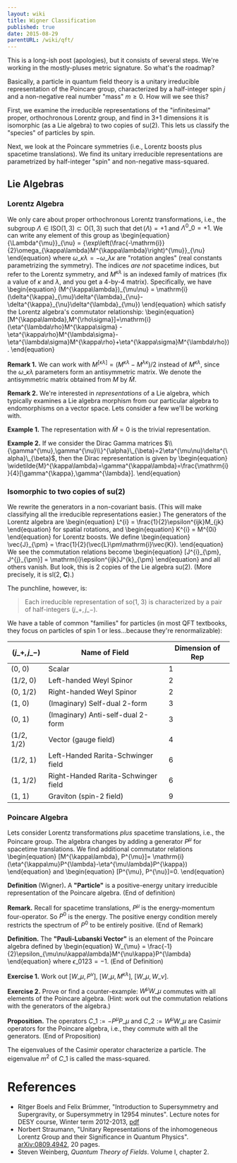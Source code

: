```yaml
---
layout: wiki
title: Wigner Classification
published: true
date: 2015-08-29
parentURL: /wiki/qft/
---
```


This is a long-ish post (apologies), but it consists of several
steps. We're working in the mostly-pluses metric signature. So what's
the roadmap?

Basically, a particle in quantum field theory is a unitary irreducible
representation of the Poincare group, characterized by a half-integer
spin $j$ and a non-negative real number "mass" $m\geq0$. How will we see this?

First, we examine the irreducible representations of the "infinitesimal"
proper, orthochronous Lorentz group, and find in 3+1 dimensions it is
isomorphic (as a Lie algebra) to two copies of su(2). This lets us
classify the "species" of particles by spin.

Next, we look at the Poincare symmetries (i.e., Lorentz boosts plus
spacetime translations). We find its unitary irreducible representations
are parametrized by half-integer "spin" and non-negative mass-squared.

## Lie Algebras

### Lorentz Algebra

We only care about proper orthochronous Lorentz transformations, i.e.,
the subgroup $\Lambda\in\mathrm{ISO}(1,3)\subset\mathrm{O}(1,3)$ such
that $\det(\Lambda)=+1$ and ${\Lambda^{0}}\_{0}=+1$. We can write any
element of this group as
\begin{equation}
{\Lambda^{\mu}}\_{\nu} = {\exp\left(\frac{-\mathrm{i}}{2}\omega\_{\kappa\lambda}M^{\kappa\lambda}\right)^{\mu}}\_{\nu}
\end{equation}
where $\omega\_{\kappa\lambda}=-\omega\_{\lambda\kappa}$ are "rotation
angles" (real constants parametrizing the symmetry). The indices *are
not* spacetime indices, but refer to the Lorentz symmetry, and
$M^{\kappa\lambda}$ is an indexed family of matrices (fix a value of
$\kappa$ and $\lambda$, and you get a 4-by-4 matrix). Specifically, we
have
\begin{equation}
(M^{\kappa\lambda})\_{\mu\nu} = \mathrm{i}(\delta^{\kappa}\_{\mu}\delta^{\lambda}\_{\nu}-\delta^{\kappa}\_{\nu}\delta^{\lambda}\_{\mu})
\end{equation}
which satisfy the Lorentz algebra's commutator relationship:
\begin{equation}
[M^{\kappa\lambda},M^{\rho\sigma}]=\mathrm{i}(\eta^{\lambda\rho}M^{\kappa\sigma}
-\eta^{\kappa\rho}M^{\lambda\sigma}-\eta^{\lambda\sigma}M^{\kappa\rho}+\eta^{\kappa\sigma}M^{\lambda\rho}).
\end{equation}

**Remark 1.**
We can work with
$M^{[\kappa\lambda]}=(M^{\kappa\lambda}-M^{\lambda\kappa})/2$ instead
of $M^{\kappa\lambda}$, since the $\omega\_{\kappa\lambda}$ parameters
form an antisymmetric matrix. We denote the antisymmetric matrix
obtained from $M$ by $\widetilde{M}$.

**Remark 2.**
We're interested in *representations* of a Lie algebra, which typically
examines a Lie algebra morphism from our particular algebra to
endomorphisms on a vector space. Lets consider a few we'll be working with.

**Example 1.**
The representation with $\widetilde{M}=0$ is the trivial representation.

**Example 2.**
If we consider the Dirac Gamma matrices
$\\{\gamma^{\mu},\gamma^{\nu}\\}^{\alpha}\_{\beta}=2\eta^{\mu\nu}\delta^{\alpha}\_{\beta}$,
then the Dirac representation is given by
\begin{equation}
\widetilde{M}^{\kappa\lambda}=\gamma^{\kappa\lambda}=\frac{\mathrm{i}}{4}[\gamma^{\kappa},\gamma^{\lambda}].
\end{equation}

### Isomorphic to two copies of su(2)

We rewrite the generators in a non-covariant basis. (This will make
classifying all the irreducible representations easier.) The generators
of the Lorentz algebra are
\begin{equation}
L^{i} = \frac{1}{2}\epsilon^{ijk}M\_{jk}
\end{equation}
for spatial rotations, and 
\begin{equation}
K^{i} = M^{0i}
\end{equation}
for Lorentz boosts. We define
\begin{equation}
\vec{J}\_{\pm} = \frac{1}{2}(\vec{L}\pm\mathrm{i}\vec{K}).
\end{equation}
We see the commutation relations become
\begin{equation}
[J^{i}\_{\pm}, J^{j}\_{\pm}] = \mathrm{i}\epsilon^{ijk}J^{k}\_{\pm}
\end{equation}
and all others vanish. But look, this is 2 copies of the Lie algebra
su(2). (More precisely, it is sl(2, **C**).)

The punchline, however, is:

> Each irreducible representation of so(1, 3) is characterized by a pair
> of half-integers $(j\_{+}, j\_{-})$.

We have a table of common "families" for particles (in most QFT
textbooks, they focus on particles of spin 1 or less...because they're
renormalizable): 

| $(j\_{+}, j\_{-})$ | Name of Field                       | Dimension of Rep |
|--------------------|-------------------------------------|------------------|
| (0, 0)             | Scalar                              | 1                |
| (1/2, 0)           | Left-handed Weyl Spinor             | 2                |
| (0, 1/2)           | Right-handed Weyl Spinor            | 2                |
| (1, 0)             | (Imaginary) Self-dual 2-form        | 3                |
| (0, 1)             | (Imaginary) Anti-self-dual 2-form   | 3                |
| (1/2, 1/2)         | Vector (gauge field)                | 4                |
| (1/2, 1)           | Left-Handed Rarita-Schwinger field  | 6                |
| (1, 1/2)           | Right-Handed Rarita-Schwinger field | 6                |
| (1, 1)             | Graviton (spin-2 field)             | 9                |


### Poincare Algebra

Lets consider Lorentz transformations *plus* spacetime translations,
i.e., the Poincare group. The algebra changes by adding a generator
$P^{\mu}$ for spacetime translations. We find additional commutator
relations
\begin{equation}
[M^{\kappa\lambda}, P^{\mu}]=
\mathrm{i}(\eta^{\kappa\mu}P^{\lambda}-\eta^{\mu\lambda}P^{\kappa})
\end{equation}
and
\begin{equation}
[P^{\mu}, P^{\nu}]=0.
\end{equation}

**Definition** (Wigner)**.**
A **"Particle"** is a positive-energy unitary irreducible representation
of the Poincare algebra.
(End of definition)

**Remark.**
Recall for spacetime translations, $P^{\mu}$ is the energy-momentum
four-operator. So $P^{0}$ is the energy. The positive energy condition
merely restricts the spectrum of $P^{0}$ to be entirely positive.
(End of Remark)

**Definition.**
The **"Pauli-Lubanski Vector"** is an element of the Poincare algebra
defined by
\begin{equation}
W\_{\mu} = \frac{-1}{2}\epsilon\_{\mu\nu\kappa\lambda}M^{\nu\kappa}P^{\lambda}
\end{equation}
where $\epsilon\_{0123}=-1$.
(End of Definition)

**Exercise 1.**
Work out $[W\_{\mu}, P^{\nu}]$, $[W\_{\mu}, M^{\kappa\lambda}]$, $[W\_{\mu}, W\_{\nu}]$.

**Exercise 2.**
Prove or find a counter-example: $W^{\mu}W\_{\mu}$ commutes with all
elements of the Poincare algebra. (Hint: work out the commutation
relations with the generators of the algebra.)

**Proposition.**
The operators $C\_{1}:=-P^{\mu}P\_{\mu}$ and $C\_{2}:=W^{\mu}W\_{\mu}$
are Casimir operators for the Poincare algebra, i.e., they commute with
all the generators.
(End of Proposition)

The eigenvalues of the Casimir operator characterize a particle. The
eigenvalue $m^{2}$ of $C\_{1}$ is called the mass-squared.

# References

- Ritger Boels and Felix Brümmer,
  "Introduction to Supersymmetry and Supergravity, or Supersymmetry in
  12954 minutes". Lecture notes for DESY course, Winter term 2012-2013,
  [pdf](http://www.desy.de/~fbruemme/SUSY/SUSY.pdf)
- Norbert Straumann,
  "Unitary Representations of the inhomogeneous Lorentz Group and their Significance in Quantum Physics".
  [arXiv:0809.4942](http://arxiv.org/abs/0809.4942), 20 pages.
- Steven Weinberg, *Quantum Theory of Fields*. Volume I, chapter 2.
